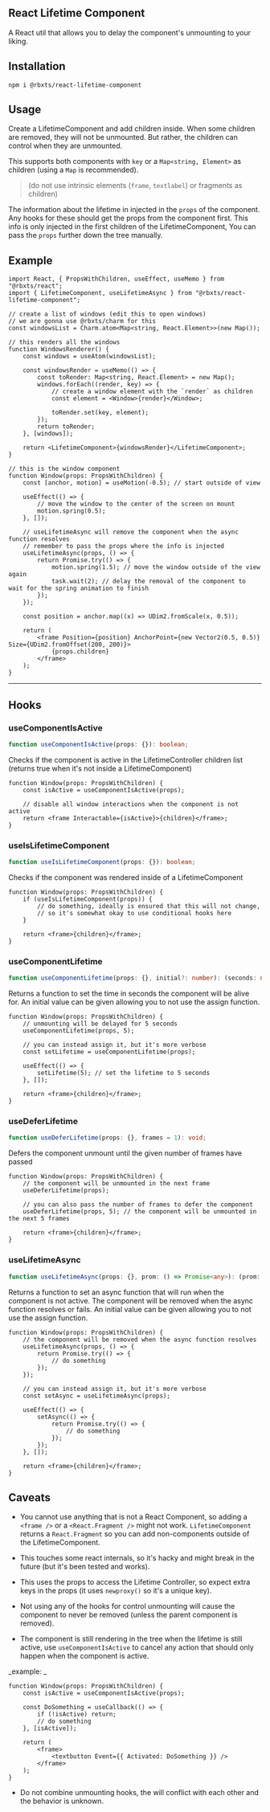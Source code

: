 ## React Lifetime Component

A React util that allows you to delay the component's unmounting to your liking.

## Installation

`npm i @rbxts/react-lifetime-component`

## Usage

Create a LifetimeComponent and add children inside. When some children are removed, they will not be unmounted. But rather, the children can control when they are unmounted.

This supports both components with `key` or a `Map<string, Element>` as children (using a `Map` is recommended).

> (do not use intrinsic elements (`frame`, `textlabel`) or fragments as children)

The information about the lifetime in injected in the `props` of the component. Any hooks for these should get the props from the component first. This info is only injected in the first children of the LifetimeComponent, You can pass the `props` further down the tree manually.

## Example

```tsx
import React, { PropsWithChildren, useEffect, useMemo } from "@rbxts/react";
import { LifetimeComponent, useLifetimeAsync } from "@rbxts/react-lifetime-component";

// create a list of windows (edit this to open windows)
// we are gonna use @rbxts/charm for this
const windowsList = Charm.atom<Map<string, React.Element>>(new Map());

// this renders all the windows
function WindowsRenderer() {
	const windows = useAtom(windowsList);

	const windowsRender = useMemo(() => {
		const toRender: Map<string, React.Element> = new Map();
		windows.forEach((render, key) => {
			// create a window element with the `render` as children
			const element = <Window>{render}</Window>;

			toRender.set(key, element);
		});
		return toRender;
	}, [windows]);

	return <LifetimeComponent>{windowsRender}</LifetimeComponent>;
}

// this is the window component
function Window(props: PropsWithChildren) {
	const [anchor, motion] = useMotion(-0.5); // start outside of view

	useEffect(() => {
		// move the window to the center of the screen on mount
		motion.spring(0.5);
	}, []);

	// useLifetimeAsync will remove the component when the async function resolves
	// remember to pass the props where the info is injected
	useLifetimeAsync(props, () => {
		return Promise.try(() => {
			motion.spring(1.5); // move the window outside of the view again
			task.wait(2); // delay the removal of the component to wait for the spring animation to finish
		});
	});

	const position = anchor.map((x) => UDim2.fromScale(x, 0.5));

	return (
		<frame Position={position} AnchorPoint={new Vector2(0.5, 0.5)} Size={UDim2.fromOffset(200, 200)}>
			{props.children}
		</frame>
	);
}
```

---

## Hooks

### useComponentIsActive

```ts
function useComponentIsActive(props: {}): boolean;
```

Checks if the component is active in the LifetimeController children list (returns true when it's not inside a LifetimeComponent)

```tsx
function Window(props: PropsWithChildren) {
	const isActive = useComponentIsActive(props);

	// disable all window interactions when the component is not active
	return <frame Interactable={isActive}>{children}</frame>;
}
```

### useIsLifetimeComponent

```ts
function useIsLifetimeComponent(props: {}): boolean;
```

Checks if the component was rendered inside of a LifetimeComponent

```tsx
function Window(props: PropsWithChildren) {
	if (useIsLifetimeComponent(props)) {
		// do something, ideally is ensured that this will not change,
		// so it's somewhat okay to use conditional hooks here
	}

	return <frame>{children}</frame>;
}
```

### useComponentLifetime

```ts
function useComponentLifetime(props: {}, initial?: number): (seconds: number) => void;
```

Returns a function to set the time in seconds the component will be alive for. An initial value can be given allowing you to not use the assign function.

```tsx
function Window(props: PropsWithChildren) {
	// unmounting will be delayed for 5 seconds
	useComponentLifetime(props, 5);

	// you can instead assign it, but it's more verbose
	const setLifetime = useComponentLifetime(props);

	useEffect(() => {
		setLifetime(5); // set the lifetime to 5 seconds
	}, []);

	return <frame>{children}</frame>;
}
```

### useDeferLifetime

```ts
function useDeferLifetime(props: {}, frames = 1): void;
```

Defers the component unmount until the given number of frames have passed

```tsx
function Window(props: PropsWithChildren) {
	// the component will be unmounted in the next frame
	useDeferLifetime(props);

	// you can also pass the number of frames to defer the component
	useDeferLifetime(props, 5); // the component will be unmounted in the next 5 frames

	return <frame>{children}</frame>;
}
```

### useLifetimeAsync

```ts
function useLifetimeAsync(props: {}, prom: () => Promise<any>): (prom: () => Promise<any>) => void;
```

Returns a function to set an async function that will run when the component is not active. The component will be removed when the async function resolves or fails. An initial value can be given allowing you to not use the assign function.

```tsx
function Window(props: PropsWithChildren) {
	// the component will be removed when the async function resolves
	useLifetimeAsync(props, () => {
		return Promise.try(() => {
			// do something
		});
	});

	// you can instead assign it, but it's more verbose
	const setAsync = useLifetimeAsync(props);

	useEffect(() => {
		setAsync(() => {
			return Promise.try(() => {
				// do something
			});
		});
	}, []);

	return <frame>{children}</frame>;
}
```

## Caveats

- You cannot use anything that is not a React Component, so adding a `<frame />` or a `<React.Fragment />` might not work. `LifetimeComponent` returns a `React.Fragment` so you can add non-components outside of the LifetimeComponent.

- This touches some react internals, so it's hacky and might break in the future (but it's been tested and works).

- This uses the props to access the Lifetime Controller, so expect extra keys in the props (it uses `newproxy()` so it's a unique key).

- Not using any of the hooks for control unmounting will cause the component to never be removed (unless the parent component is removed).

- The component is still rendering in the tree when the lifetime is still active, use `useComponentIsActive` to cancel any action that should only happen when the component is active.

_example: _

```tsx
function Window(props: PropsWithChildren) {
	const isActive = useComponentIsActive(props);

	const DoSomething = useCallback(() => {
		if (!isActive) return;
		// do something
	}, [isActive]);

	return (
		<frame>
			<textbutton Event={{ Activated: DoSomething }} />
		</frame>
	);
}
```

- Do not combine unmounting hooks, the will conflict with each other and the behavior is unknown.
